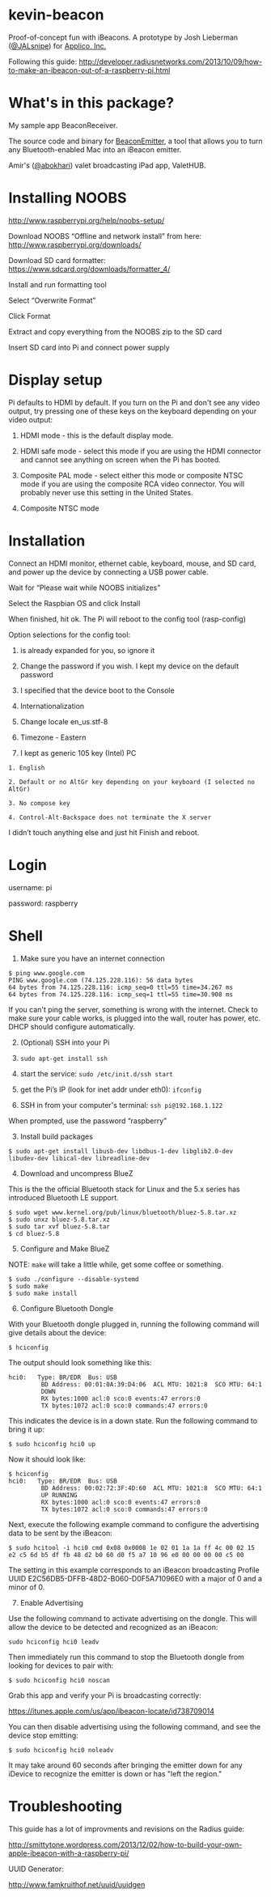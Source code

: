 kevin-beacon
============

Proof-of-concept fun with iBeacons. A prototype by Josh Lieberman ([@JALsnipe](https://github.com/JALsnipe)) for [Applico, Inc.](http://www.applicoinc.com/)

Following this guide:
http://developer.radiusnetworks.com/2013/10/09/how-to-make-an-ibeacon-out-of-a-raspberry-pi.html

What's in this package?
=======================
My sample app BeaconReceiver.

The source code and binary for [BeaconEmitter](https://github.com/lgaches/BeaconEmitter), a tool that allows you to turn any Bluetooth-enabled Mac into an iBeacon emitter.

Amir's ([@abokhari](https://github.com/abokhari)) valet broadcasting iPad app, ValetHUB.

Installing NOOBS
================
http://www.raspberrypi.org/help/noobs-setup/

Download NOOBS “Offline and network install” from here: http://www.raspberrypi.org/downloads/

Download SD card formatter: https://www.sdcard.org/downloads/formatter_4/

Install and run formatting tool

Select “Overwrite Format”

Click Format

Extract and copy everything from the NOOBS zip to the SD card 

Insert SD card into Pi and connect power supply

Display setup
=============
Pi defaults to HDMI by default.  If you turn on the Pi and don't see any video output, try pressing one of these keys on the keyboard depending on your video output:

1. HDMI mode -­ this is the default display mode.

2. HDMI safe mode - select this mode if you are using the HDMI connector and cannot see anything on screen when the Pi has booted.

3. Composite PAL mode -­ select either this mode or composite NTSC mode if you are using the composite RCA video connector. You will probably never use this setting in the United States.

4. Composite NTSC mode

Installation
============
Connect an HDMI monitor, ethernet cable, keyboard, mouse, and SD card, and power up the device by connecting a USB power cable.

Wait for “Please wait while NOOBS initializes”

Select the Raspbian OS and click Install

When finished, hit ok.  The Pi will reboot to the config tool (rasp-config)

Option selections for the config tool:

1. is already expanded for you, so ignore it

2. Change the password if you wish.  I kept my device on the default password

3. I specified that the device boot to the Console

4. Internationalization

  1. Change locale en_us.stf-8

  2. Timezone - Eastern

  3. I kept as generic 105 key (Intel) PC

    1. English

    2. Default or no AltGr key depending on your keyboard (I selected no AltGr)

    3. No compose key

    4. Control-Alt-Backspace does not terminate the X server

I didn’t touch anything else and just hit Finish and reboot.

Login
=====
username: pi

password: raspberry

Shell
=====
1. Make sure you have an internet connection

```
$ ping www.google.com
PING www.google.com (74.125.228.116): 56 data bytes
64 bytes from 74.125.228.116: icmp_seq=0 ttl=55 time=34.267 ms
64 bytes from 74.125.228.116: icmp_seq=1 ttl=55 time=30.908 ms
```

If you can't ping the server, something is wrong with the internet.  Check to make sure your cable works, is plugged into the wall, router has power, etc.  DHCP should configure automatically.

2. (Optional) SSH into your Pi

  1. ```sudo apt-get install ssh```
  2. start the service: ```sudo /etc/init.d/ssh start```
  3. get the Pi’s IP (look for inet addr under eth0): ```ifconfig```
  4. SSH in from your computer's terminal: ```ssh pi@192.168.1.122```

When prompted, use the password “raspberry”

3. Install build packages

```$ sudo apt-get install libusb-dev libdbus-1-dev libglib2.0-dev libudev-dev libical-dev libreadline-dev```

4. Download and uncompress BlueZ

This is the the official Bluetooth stack for Linux and the 5.x series has introduced Bluetooth LE support.

```
$ sudo wget www.kernel.org/pub/linux/bluetooth/bluez-5.8.tar.xz
$ sudo unxz bluez-5.8.tar.xz
$ sudo tar xvf bluez-5.8.tar
$ cd bluez-5.8
```

5. Configure and Make BlueZ

NOTE: ```make``` will take a little while, get some coffee or something.

```
$ sudo ./configure --disable-systemd
$ sudo make
$ sudo make install
```

6. Configure Bluetooth Dongle

With your Bluetooth dongle plugged in, running the following command will give details about the device:

```$ hciconfig```

The output should look something like this:

```
hci0:   Type: BR/EDR  Bus: USB
         BD Address: 00:01:0A:39:D4:06  ACL MTU: 1021:8  SCO MTU: 64:1
         DOWN
         RX bytes:1000 acl:0 sco:0 events:47 errors:0
         TX bytes:1072 acl:0 sco:0 commands:47 errors:0
```
This indicates the device is in a down state. Run the following command to bring it up:

```$ sudo hciconfig hci0 up```

Now it should look like:

```
$ hciconfig
hci0:   Type: BR/EDR  Bus: USB
         BD Address: 00:02:72:3F:4D:60  ACL MTU: 1021:8  SCO MTU: 64:1
         UP RUNNING
         RX bytes:1000 acl:0 sco:0 events:47 errors:0
         TX bytes:1072 acl:0 sco:0 commands:47 errors:0
```

Next, execute the following example command to configure the advertising data to be sent by the iBeacon:

```
$ sudo hcitool -i hci0 cmd 0x08 0x0008 1e 02 01 1a 1a ff 4c 00 02 15 e2 c5 6d b5 df fb 48 d2 b0 60 d0 f5 a7 10 96 e0 00 00 00 00 c5 00
```

The setting in this example corresponds to an iBeacon broadcasting Profile UUID E2C56DB5-DFFB-48D2-B060-D0F5A71096E0 with a major of 0 and a minor of 0.

7. Enable Advertising

Use the following command to activate advertising on the dongle. This will allow the device to be detected and recognized as an iBeacon:

```
sudo hciconfig hci0 leadv
```

Then immediately run this command to stop the Bluetooth dongle from looking for devices to pair with:
```
$ sudo hciconfig hci0 noscan
```

Grab this app and verify your Pi is broadcasting correctly:

https://itunes.apple.com/us/app/ibeacon-locate/id738709014

You can then disable advertising using the following command, and see the device stop emitting:

```
$ sudo hciconfig hci0 noleadv
```

It may take around 60 seconds after bringing the emitter down for any iDevice to recognize the emitter is down or has "left the region."

Troubleshooting
===============
This guide has a lot of improvments and revisions on the Radius guide:

http://smittytone.wordpress.com/2013/12/02/how-to-build-your-own-apple-ibeacon-with-a-raspberry-pi/

UUID Generator:

http://www.famkruithof.net/uuid/uuidgen
